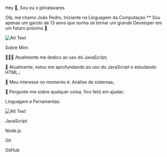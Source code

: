 Hey 👋, Sou eu o jpliratavares

Olá, me chamo João Pedro, Iniciante na Linguagem da Computação ** Sou apenas um garoto de 13 anos que sonha se tornar um grande Developer em um futuro próximo 🚀

![Alt Text](https://raw.githubusercontent.com/gist/obernardovieira/f4ec9b75736a98be5f6198f5ae40b897/raw/2546374e14122f5c0a8c7cc0c49edd07bf5d14cd/dev.gif)

Sobre Mim:

👨🏽‍💻 Atualmente me dedico ao uso do JavaScript;

🌱 Atualmente, estou me aprofundando ao uso do JavaScript e estudando HTML.;

🤔 Meu interesse no momento é: Análise de sistemas;

💬 Pergunte-me sobre qualquer coisa, fico feliz em ajudar;

Linguagem e Ferramentas:

![Alt Text](https://icon2.cleanpng.com/20180329/joq/kisspng-microsoft-visual-studio-visual-studio-code-source-coder-5abc6e89164c94.7824600715222985050913.jpg "Teste")

JavaScript

Node.js

Git

GitHub


